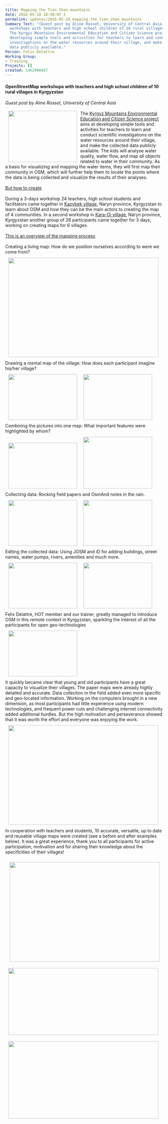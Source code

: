 ```yaml
---
title: Mapping the Tien Shan mountains
date: 2016-05-10 18:58:07 Z
permalink: updates/2016-05-10_mapping_the_tien_shan_mountains
Summary Text: "(Guest post by Aline Rosset, University of Central Asia) OpenStreetMap
  workshops with teachers and high school children of 10 rural villages in Kyrgyzstan.
  The Kyrgyz Mountains Environmental Education and Citizen Science project aims at
  developing simple tools and activities for teachers to learn and conduct scientific
  investigations on the water resources around their village, and make the collected
  data publicly available."
Person: Felix Delattre
Working Group:
- Training
Projects: []
created: 1462906687
---
```


<h4>OpenStreetMap workshops with teachers and high school children of 10 rural villages in Kyrgyzstan&nbsp;</h4><p><em>Guest post by Aline Rosset, University of Central Asia</em><br><br><img class="image-medium" style="float: left; margin-left: 10px; margin-right: 10px;" src="/sites/default/files/styles/medium/public/kyrgyz1.jpg?itok=a4zSrLP3" alt="" width="220" height="164">The <a href="http://ocsdnet.org/projects/kmeecs/" target="_blank">Kyrgyz Mountains Environmental Education and Citizen Science project</a> aims at developing simple tools and activities for teachers to learn and conduct scientific investigations on the water resources around their village, and make the collected data publicly available.&nbsp;The kids will analyse water quality, water flow, and map all objects related to water in their community.&nbsp;As a basis for visualizing and mapping the water items, they will first map their community in OSM, which will further help them to locate the points where the data is being collected and visualize the results of their analyses.<br><br><span style="text-decoration: underline;">But how to create</span><br><br>During a 3-days workshop 24 teachers, high school students and facilitators came together in <a href="https://www.openstreetmap.org/#map=14/41.0367/75.5333" target="_blank">Kazybek village</a>, Naryn province, Kyrgyzstan to learn about OSM and how they can be the main actors to creating the map of 4 communities. In a second workshop in <a href="https://www.openstreetmap.org/#map=15/41.4580/75.1151" target="_blank">Kara-Oi village</a>, Naryn province, Kyrgyzstan another group of 26 participants came together for 3 days, working on creating maps for 6 villages. <br><br><span style="text-decoration: underline;">This is an overview of the mapping process</span><br><br>Creating a living map: How do we position ourselves according to were we come from?<br><img class="image-large" style="margin: 10px;" src="/sites/default/files/styles/large/public/kyrgyz2.jpg?itok=zy1CH2nx" alt="" width="480" height="318"><br>Drawing a mental map of the village: How does each participant imagine his/her village?<br><img class="image-medium" style="margin: 10px;" src="/sites/default/files/styles/medium/public/kyrgyz3.jpg?itok=LAp8TKHv" alt="" width="220" height="146"><img class="image-medium" style="margin: 10px;" src="/sites/default/files/styles/medium/public/kyrgyz4.jpg?itok=J9k9xE7n" alt="" width="220" height="146"><br>Combining the pictures into one map: What important features were highlighted by whom?<br><img class="image-medium" style="margin: 10px;" src="/sites/default/files/styles/medium/public/kyrgyz5.jpg?itok=f4JVrq4z" alt="" width="220" height="146"><img class="image-medium" style="margin: 10px;" src="/sites/default/files/styles/medium/public/kyrgyz6.jpg?itok=d15Z6eLG" alt="" width="220" height="165"><br>Collecting data: Rocking field papers and OsmAnd notes in the rain.<br><img class="image-medium" style="margin: 10px;" src="/sites/default/files/styles/medium/public/kyrgyz7.jpg?itok=i-DnZjdW" alt="" width="220" height="146"><img class="image-medium" style="margin: 10px;" src="/sites/default/files/styles/medium/public/kyrgyz8.jpg?itok=T6h5CfFK" alt="" width="220" height="146"><br>Editing the collected data: Using JOSM and iD for adding buildings, street names, water pumps, rivers, amenities and much more.<br><img class="image-medium" style="margin: 10px;" src="/sites/default/files/styles/medium/public/kyrgyz9.jpg?itok=K0yVRezj" alt="" width="220" height="146"><img class="image-medium" style="margin: 10px;" src="/sites/default/files/styles/medium/public/kyrgyz10.jpg?itok=bTnrX-Z4" alt="" width="220" height="146"><br><a title="http://felix.delattre.de" target="_blank">Felix Delattre</a>, HOT member and our trainer, greatly managed to introduce OSM in this remote context in Kyrgyzstan, sparkling the interest of all the participants for open geo-technologies<br><img class="image-medium" style="margin: 10px;" src="/sites/default/files/styles/medium/public/kyrgyz12.jpg?itok=H3RVuVxp" alt="" width="220" height="146"><br>It quickly became clear that young and old participants have a great capacity to visualize their villages. The paper maps were already highly detailed and accurate. Data collection in the field added even more specific and geo-located information. Working on the computers brought in a new dimension, as most participants had little experience using modern technologies, and frequent power cuts and challenging internet connectivity added additional hurdles. But the high motivation and perseverance showed that it was worth the effort and everyone was enjoying the work.<br><img class="image-large" style="margin: 10px;" src="/sites/default/files/styles/large/public/kyrgyz11.jpg?itok=97-X9gSB" alt="" width="480" height="318"><br>In cooperation with teachers and students, 10 accurate, versatile, up to date and reusable village maps were created (see a before and after examples below). It was a great experience, thank you to all participants for active participation, motivation and for sharing their knowledge about the specificities of their villages!</p><p>&nbsp;<img class="image-large" style="margin: 10px;" src="/sites/default/files/styles/large/public/kyrgyz13.jpg?itok=lnVFe9RG" alt="" width="480" height="318"><img class="image-large" style="margin: 10px;" src="/sites/default/files/styles/large/public/kyrgyz-map-compare-1.jpg?itok=n61CCA4-" alt="" width="480" height="214"><img class="image-large" style="margin: 10px;" src="/sites/default/files/styles/large/public/kyrgyz-map-compare-2.jpg?itok=IhyBoCA_" alt="" width="480" height="247"></p>
